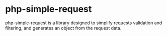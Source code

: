 php-simple-request
==================

php-simple-request is a library designed to simplify requests validation and filtering, and generates an object from the request data.
